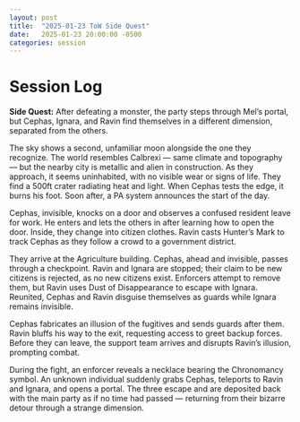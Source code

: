 ```yaml
---
layout: post
title:  "2025-01-23 ToW Side Quest"
date:   2025-01-23 20:00:00 -0500
categories: session
---
```


# Session Log
**Side Quest:** After defeating a monster, the party steps through Mel’s portal, but Cephas, Ignara, and Ravin find themselves in a different dimension, separated from the others.

The sky shows a second, unfamiliar moon alongside the one they recognize. The world resembles Calbrexi — same climate and topography — but the nearby city is metallic and alien in construction. As they approach, it seems uninhabited, with no visible wear or signs of life. They find a 500ft crater radiating heat and light. When Cephas tests the edge, it burns his foot. Soon after, a PA system announces the start of the day.

Cephas, invisible, knocks on a door and observes a confused resident leave for work. He enters and lets the others in after learning how to open the door. Inside, they change into citizen clothes. Ravin casts Hunter’s Mark to track Cephas as they follow a crowd to a government district.

They arrive at the Agriculture building. Cephas, ahead and invisible, passes through a checkpoint. Ravin and Ignara are stopped; their claim to be new citizens is rejected, as no new citizens exist. Enforcers attempt to remove them, but Ravin uses Dust of Disappearance to escape with Ignara. Reunited, Cephas and Ravin disguise themselves as guards while Ignara remains invisible.

Cephas fabricates an illusion of the fugitives and sends guards after them. Ravin bluffs his way to the exit, requesting access to greet backup forces. Before they can leave, the support team arrives and disrupts Ravin’s illusion, prompting combat.

During the fight, an enforcer reveals a necklace bearing the Chronomancy symbol. An unknown individual suddenly grabs Cephas, teleports to Ravin and Ignara, and opens a portal. The three escape and are deposited back with the main party as if no time had passed — returning from their bizarre detour through a strange dimension.
